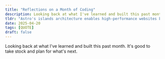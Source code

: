 ```yaml
---
title: "Reflections on a Month of Coding"
description: Looking back at what I've learned and built this past month. It's good to take stock and plan for what's next.
tldr: "Astro's islands architecture enables high-performance websites by shipping minimal JavaScript. Components load only when needed, resulting in faster initial page loads and a smoother user experience while maintaining modern development practices."
date: 2025-04-20
tags: [QUOTE]
draft: false
---
```


Looking back at what I've learned and built this past month.
It's good to take stock and plan for what's next.